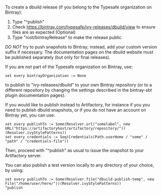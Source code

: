 To create a dbuild release (if you belong to the Typesafe organization on Bintray):

1. Type "^publish"
2. Check https://bintray.com/typesafe/ivy-releases/dbuild/view to ensure files are as expected (Optional)
3. Type "root/bintrayRelease" to make the release public

*DO NOT* try to push snapshots to Bintray; instead, add your custom version
suffix if necessary. The documentation pages on the dbuild website must be
published separately (but only for final releases).

If you are not part of the Typesafe organization on Bintray, use:

    set every bintrayOrganization := None

to publish to "ivy-releases/dbuild" to your own Bintray repository
(or to a different repository by changing the settings described
in the bintray-sbt plugin documentation pages).

If you would like to publish instead to Artifactory, for instance if you
you need to publish dbuild snapshots, or if you do not have an account on
Bintray yet, you can use:

    set every publishTo := Some(Resolver.url("somelabel", new URL("https://artifactoryhost/artifactory/repository/"))(Resolver.ivyStylePatterns))
    set every credentials := Seq(Credentials(Path.userHome / "some" / "path" / "credentials-file"))

Then, proceed with "^publish" as usual to issue the snapshot to your Artifactory server.

You can also publish a test version locally to any directory of your choice, by using:

    set every publishTo := Some(Resolver.file("dbuild-publish-temp", new File("/home/user/here/"))(Resolver.ivyStylePatterns))
    ^publish
